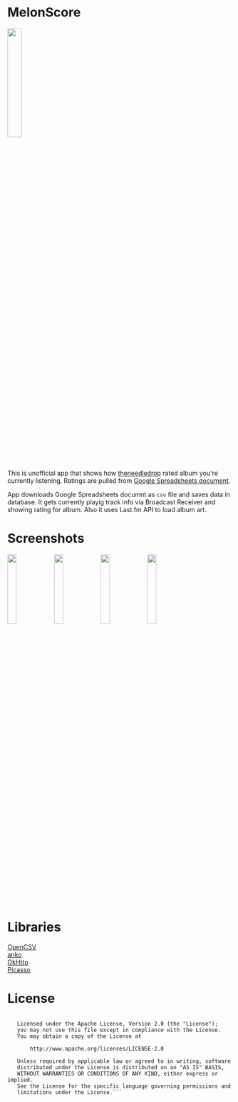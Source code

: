 # MelonScore
<a href="https://play.google.com/store/apps/details?id=vladyslavpohrebniakov.notgood"><img src="https://i.imgur.com/Vub9kwE.png" width="25%"/></a>

This is unofficial app that shows how <a href="https://www.youtube.com/theneedledrop">theneedledrop</a> rated album you're currently listening. Ratings are pulled from <a href="https://docs.google.com/spreadsheets/d/1GbGyWVtePH8RZCZd7N3RPDh8m-K6hgO6AyKsAHZpbeQ/edit?usp=drivesdk">Google Spreadsheets document</a>.
  
App downloads Google Spreadsheets documnt as `csv` file and saves data in database. It gets currently playig track info via Broadcast Receiver and showing rating for album. Also it uses Last.fm API to load album art.

# Screenshots
<a href="https://i.imgur.com/FORAp4t.png"><img src="https://i.imgur.com/FORAp4t.png" width="20%"/></a>
<a href="https://i.imgur.com/MKZbDzz.png"><img src="https://i.imgur.com/MKZbDzz.png" width="20%"/></a>
<a href="https://i.imgur.com/XmE0EFB.png"><img src="https://i.imgur.com/XmE0EFB.png" width="20%"/></a>
<a href="https://i.imgur.com/Iv7AQfD.png"><img src="https://i.imgur.com/Iv7AQfD.png" width="20%"/></a>

# Libraries
<a href="http://opencsv.sourceforge.net/">OpenCSV</a></br>
<a href="https://github.com/Kotlin/anko">anko</a></br>
<a href="http://square.github.io/okhttp">OkHttp</a></br>
<a href="http://square.github.io/picasso/">Picasso</a></br>

# License
```   Copyright 2018 Vladyslav Pohrebniakov

   Licensed under the Apache License, Version 2.0 (the "License");
   you may not use this file except in compliance with the License.
   You may obtain a copy of the License at

       http://www.apache.org/licenses/LICENSE-2.0

   Unless required by applicable law or agreed to in writing, software
   distributed under the License is distributed on an "AS IS" BASIS,
   WITHOUT WARRANTIES OR CONDITIONS OF ANY KIND, either express or implied.
   See the License for the specific language governing permissions and
   limitations under the License.```
